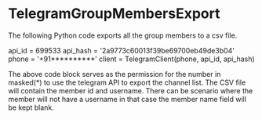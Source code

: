 # TelegramGroupMembersExport
The following Python code exports all the group members to a csv file.

api_id = 699533
api_hash = '2a9773c60013f39be69700eb49de3b04'
phone = '+91**********'
client = TelegramClient(phone, api_id, api_hash)

The above code block serves as the permission for the number in masked(*) to use the telegram API to export the channel list.
The CSV file will contain the member id and username. 
There can be scenario where the member will not have a username in that case the member name field will be kept blank.

